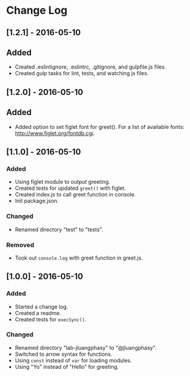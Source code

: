 # Change Log

## [1.2.1] - 2016-05-10

## Added

- Created .eslintignore, .eslintrc, .gitignore, and gulpfile.js files.
- Created gulp tasks for lint, tests, and watching js files.

## [1.2.0] - 2016-05-10

## Added

- Added option to set figlet font for greet(). For a list of available fonts: http://www.figlet.org/fontdb.cgi.

## [1.1.0] - 2016-05-10

### Added

- Using figlet module to output greeting.
- Created tests for updated `greet()` with figlet.
- Created index.js to call greet function in console.
- Init package.json.

### Changed

- Renamed directory "test" to "tests".

### Removed

- Took out `console.log` with greet function in greet.js.

## [1.0.0] - 2016-05-10

### Added

- Started a change log.
- Created a readme.
- Created tests for `execSync()`.

### Changed

- Renamed directory "lab-jluangphasy" to "@jluangphasy".
- Switched to arrow syntax for functions.
- Using `const` instead of `var` for loading modules.
- Using "Yo" instead of "Hello" for greeting.
